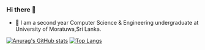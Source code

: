 ### Hi there 👋

- 🌱 I am a second year Computer Science & Engineering undergraduate at University of Moratuwa,Sri Lanka.

[![Anurag's GitHub stats](https://github-readme-stats.vercel.app/api?username=binoyPeries&count_private=true&hide=stars&show_icons=true)](https://github.com/anuraghazra/github-readme-stats) 
[![Top Langs](https://github-readme-stats.vercel.app/api/top-langs/?username=binoyPeries&langs_count=10&layout=compact)](https://github.com/anuraghazra/github-readme-stats)
<!--
**binoyPeries/binoyPeries** is a ✨ _special_ ✨ repository because its `README.md` (this file) appears on your GitHub profile.

Here are some ideas to get you started:
-->
